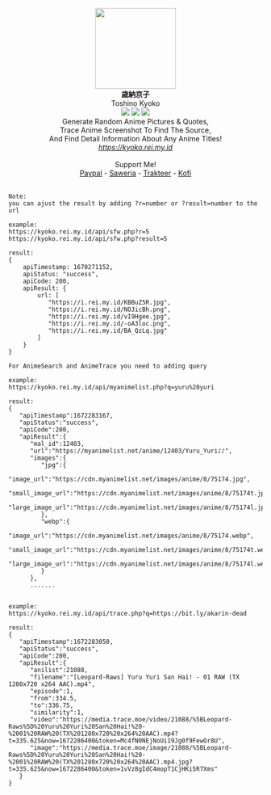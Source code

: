 <p align="center">
<img src="https://i.ibb.co/ydWTXyD/kyoko.png" width="160"/><br/>
<b>歳納京子</b><br/>
Toshino Kyoko<br/>
<img src="https://img.shields.io/badge/PHP-8.0-bf616a?style=flat-square"/> <img src="https://img.shields.io/badge/LICENE-GPL3.0-ebcb8b?style=flat-square"/> <img src="https://img.shields.io/badge/VERSION-1.0.2-a3be8c?style=flat-square"/><br/>
Generate Random Anime Pictures & Quotes,<br/>
Trace Anime Screenshot To Find The Source,<br/>
And Find Detail Information About Any Anime Titles!<br/>
<u><i>https://kyoko.rei.my.id</i></u>
<br/>
<br/>
Support Me!<br/>
<a href="https://paypal.me/elliottophellia">Paypal</a> - <a href="https://saweria.co/elliottophellia">Saweria</a> - <a href="https://trakteer.id/elliottophellia">Trakteer</a> - <a href="https://ko-fi.com/elliottophellia">Kofi</a>
<br/>
<br/>

```
Note:
you can ajust the result by adding ?r=number or ?result=number to the url

example: 
https://kyoko.rei.my.id/api/sfw.php?r=5
https://kyoko.rei.my.id/api/sfw.php?result=5

result:
{
    apiTimestamp: 1670271152,
    apiStatus: "success",
    apiCode: 200,
    apiResult: {
        url: [
           "https://i.rei.my.id/KBBuZ5R.jpg",
           "https://i.rei.my.id/NOJicBh.png",
           "https://i.rei.my.id/vI9Hgee.jpg",
           "https://i.rei.my.id/-oA3loc.png",
           "https://i.rei.my.id/BA_QzLq.jpg"
        ]
    }
}

For AnimeSearch and AnimeTrace you need to adding query

example:
https://kyoko.rei.my.id/api/myanimelist.php?q=yuru%20yuri

result:
{
   "apiTimestamp":1672283167,
   "apiStatus":"success",
   "apiCode":200,
   "apiResult":{
      "mal_id":12403,
      "url":"https://myanimelist.net/anime/12403/Yuru_Yuri♪♪",
      "images":{
         "jpg":{
            "image_url":"https://cdn.myanimelist.net/images/anime/8/75174.jpg",
            "small_image_url":"https://cdn.myanimelist.net/images/anime/8/75174t.jpg",
            "large_image_url":"https://cdn.myanimelist.net/images/anime/8/75174l.jpg"
         },
         "webp":{
            "image_url":"https://cdn.myanimelist.net/images/anime/8/75174.webp",
            "small_image_url":"https://cdn.myanimelist.net/images/anime/8/75174t.webp",
            "large_image_url":"https://cdn.myanimelist.net/images/anime/8/75174l.webp"
         }
      },
      .......


example:
https://kyoko.rei.my.id/api/trace.php?q=https://bit.ly/akarin-dead

result:
{
   "apiTimestamp":1672283050,
   "apiStatus":"success",
   "apiCode":200,
   "apiResult":{
      "anilist":21088,
      "filename":"[Leopard-Raws] Yuru Yuri San Hai! - 01 RAW (TX 1280x720 x264 AAC).mp4",
      "episode":1,
      "from":334.5,
      "to":336.75,
      "similarity":1,
      "video":"https://media.trace.moe/video/21088/%5BLeopard-Raws%5D%20Yuru%20Yuri%20San%20Hai!%20-%2001%20RAW%20(TX%201280x720%20x264%20AAC).mp4?t=335.625&now=1672286400&token=Mc4fN0NEjNoUi19Jg0f9FewOr8U",
      "image":"https://media.trace.moe/image/21088/%5BLeopard-Raws%5D%20Yuru%20Yuri%20San%20Hai!%20-%2001%20RAW%20(TX%201280x720%20x264%20AAC).mp4.jpg?t=335.625&now=1672286400&token=1vVz8gIdC4mopT1CjHKi5R7Xms"
   }
}
```

</p>
